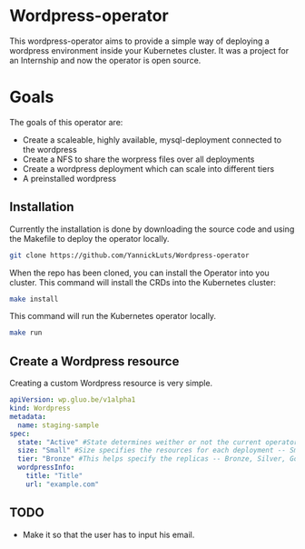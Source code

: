 # Wordpress-operator

This wordpress-operator aims to provide a simple way of deploying a wordpress environment inside your Kubernetes cluster.
It was a project for an Internship and now the operator is open source.

# Goals
The goals of this operator are:

 - Create a scaleable, highly available, mysql-deployment connected to the wordpress
 - Create a NFS to share the worpress files over all deployments
 - Create a wordpress deployment which can scale into different tiers
 - A preinstalled wordpress

## Installation
Currently the installation is done by downloading the source code and using the Makefile to deploy the operator locally.

```bash
git clone https://github.com/YannickLuts/Wordpress-operator
```
When the repo has been cloned, you can install the Operator into you cluster.
This command will install the CRDs into the Kubernetes cluster:
```bash
make install
```
This command will run the Kubernetes operator locally.
```bash
make run
```
## Create a Wordpress resource
Creating a custom Wordpress resource is very simple.

```yaml
apiVersion: wp.gluo.be/v1alpha1
kind: Wordpress
metadata:
  name: staging-sample
spec:
  state: "Active" #State determines weither or not the current operator should run resources -- If archived, every resources is created but replicas will be set to 0
  size: "Small" #Size specifies the resources for each deployment -- Small, Medium, Large
  tier: "Bronze" #This helps specify the replicas -- Bronze, Silver, Gold
  wordpressInfo:
    title: "Title"
    url: "example.com"
```
## TODO
 - Make it so that the user has to input his email.
